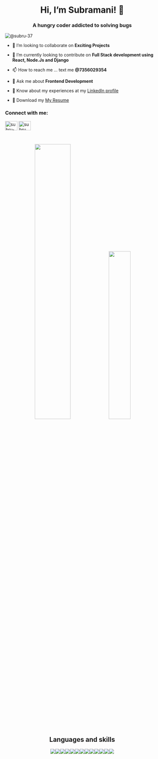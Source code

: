 <h1 align="center">Hi, I’m Subramani! 👋</h1>
<h3 align="center">A hungry coder addicted to solving bugs</h3>
<p align="left"> <img src="https://komarev.com/ghpvc/?username=subru-37&label=Profile%20views&color=0e75b6&style=flat" alt="@subru-37" /> </p>
<p>
  
- 👯 I’m looking to collaborate on **Exciting Projects**
  
- 🌱 I’m currently looking to contribute on **Full Stack development using React, Node.Js and Django**
  
- 📫 How to reach me ... text me **@7356029354**
  
- 💬 Ask me about **Frontend Development**
  
- 📄 Know about my experiences at my [LinkedIn profile](https://www.linkedin.com/in/subramani-e/)
  
- 📃 Download my [My Resume](https://drive.google.com/file/d/1MqvCbanuEA2rI6DgSpTZhCC5EB1LM4zM/view?usp=sharing)
</p>
<h3 align="left">Connect with me:</h3>
<p align="left">
<a href="https://www.linkedin.com/in/subramani-e/" target="blank"><img align="center" src="https://raw.githubusercontent.com/rahuldkjain/github-profile-readme-generator/master/src/images/icons/Social/linked-in-alt.svg" alt="subru-37" height="30" width="40" /></a>
<a href="https://instagram.com/subru_37" target="blank"><img align="center" src="https://raw.githubusercontent.com/rahuldkjain/github-profile-readme-generator/master/src/images/icons/Social/instagram.svg" alt="subru_37" height="30" width="40" /></a>
</p>
<br>
<p align="center"><img width="48%" src="https://github-readme-stats.vercel.app/api?username=subru-37&show_icons=true&theme=merko&count_private=true&show_icons=true&border_radius=7"/>
<img width="37.5%" src="https://github-readme-stats.vercel.app/api/top-langs/?username=subru-37&theme=merko&exclude_repo=github-readme-stats,dsp-lab,Scientific-computing-lab,day2material,IBM-Workshop,Automatic-Violence-Detection,learning-forever,cpp-tutorials,Number-Plate-Recognition-System&layout=compact"/></p>
<br>
<h2 align="center">Languages and skills</h2>

<p align="center"><img src="https://img.shields.io/badge/React_Router-CA4245?style=for-the-badge&logo=react-router&logoColor=white"/><img src="https://img.shields.io/badge/react-%2320232a.svg?style=for-the-badge&logo=react&logoColor=%2361DAFB"/><img src="https://img.shields.io/badge/java-%23ED8B00.svg?style=for-the-badge&logo=java&logoColor=white"/><img src="https://img.shields.io/badge/git-%23F05033.svg?style=for-the-badge&logo=git&logoColor=white"/><img src="https://img.shields.io/badge/MUI-%230081CB.svg?style=for-the-badge&logo=mui&logoColor=white"/><img src="https://img.shields.io/badge/html5-%23E34F26.svg?style=for-the-badge&logo=html5&logoColor=white"/><img src="https://img.shields.io/badge/css3-%231572B6.svg?style=for-the-badge&logo=css3&logoColor=white"/><img src="https://img.shields.io/badge/javascript-%23323330.svg?style=for-the-badge&logo=javascript&logoColor=%23F7DF1E"/><img src="https://img.shields.io/badge/pandas-%23150458.svg?style=for-the-badge&logo=pandas&logoColor=white"/><img src="https://img.shields.io/badge/numpy-%23013243.svg?style=for-the-badge&logo=numpy&logoColor=white"/><img src="https://img.shields.io/badge/SciPy-%230C55A5.svg?style=for-the-badge&logo=scipy&logoColor=%white"/><img src="https://img.shields.io/badge/Matplotlib-%23ffffff.svg?style=for-the-badge&logo=Matplotlib&logoColor=black"/><img src="https://img.shields.io/badge/numpy-%23013243.svg?style=for-the-badge&logo=numpy&logoColor=white"/></p>

